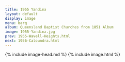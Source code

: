 ```yaml
---
title: 1955 Yandina
layout: default
display: image
menu: barq
album: Queensland Baptist Churches from 1851 Album
image: 1955-Yandina.jpg
prev: 1955-Wavell-Heights.html
next: 1956-Caloundra.html
---
```

{% include image-head.md %}
{% include image.html %}